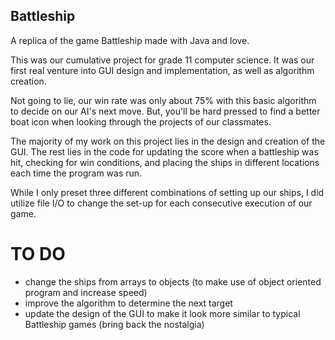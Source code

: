 ## Battleship
A replica of the game Battleship made with Java and love.

This was our cumulative project for grade 11 computer science. It was our first real venture into GUI design and implementation, as well as algorithm creation.

Not going to lie, our win rate was only about 75% with this basic algorithm to decide on our AI's next move. But, you'll be hard pressed to find a better boat icon when looking through the projects of our classmates.

The majority of my work on this project lies in the design and creation of the GUI. The rest lies in the code for updating the score when a battleship was hit, checking for win conditions, and placing the ships in different locations each time the program was run.

While I only preset three different combinations of setting up our ships, I did utilize file I/O to change the set-up for each consecutive execution of our game.

# TO DO
  - change the ships from arrays to objects (to make use of object oriented program and increase speed)
  - improve the algorithm to determine the next target
  - update the design of the GUI to make it look more similar to typical Battleship games (bring back the nostalgia)

